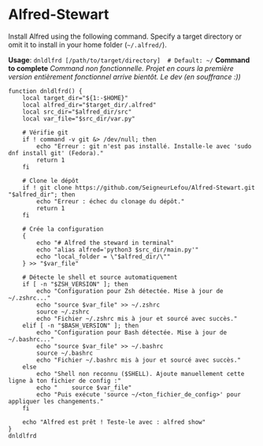 # Alfred-Stewart
Install Alfred using the following command. Specify a target directory or omit it to install in your home folder (`~/.alfred/`).

**Usage**:
`dnldlfrd [/path/to/target/directory]  # Default: ~/`
**Command to complete** _Command non fonctionnelle. Projet en cours la première version entièrement fonctionnel arrive bientôt. Le dev (en souffrance :))_
```
function dnldlfrd() {
    local target_dir="${1:-$HOME}"
    local alfred_dir="$target_dir/.alfred"
    local src_dir="$alfred_dir/src"
    local var_file="$src_dir/var.py"

    # Vérifie git
    if ! command -v git &> /dev/null; then
        echo "Erreur : git n'est pas installé. Installe-le avec 'sudo dnf install git' (Fedora)."
        return 1
    fi

    # Clone le dépôt
    if ! git clone https://github.com/SeigneurLefou/Alfred-Stewart.git "$alfred_dir"; then
        echo "Erreur : échec du clonage du dépôt."
        return 1
    fi

    # Crée la configuration
    {
        echo "# Alfred the steward in terminal"
        echo "alias alfred='python3 $src_dir/main.py'"
        echo "local_folder = \"$alfred_dir/\""
    } >> "$var_file"

    # Détecte le shell et source automatiquement
    if [ -n "$ZSH_VERSION" ]; then
        echo "Configuration pour Zsh détectée. Mise à jour de ~/.zshrc..."
        echo "source $var_file" >> ~/.zshrc
        source ~/.zshrc
        echo "Fichier ~/.zshrc mis à jour et sourcé avec succès."
    elif [ -n "$BASH_VERSION" ]; then
        echo "Configuration pour Bash détectée. Mise à jour de ~/.bashrc..."
        echo "source $var_file" >> ~/.bashrc
        source ~/.bashrc
        echo "Fichier ~/.bashrc mis à jour et sourcé avec succès."
    else
        echo "Shell non reconnu ($SHELL). Ajoute manuellement cette ligne à ton fichier de config :"
        echo "    source $var_file"
        echo "Puis exécute 'source ~/<ton_fichier_de_config>' pour appliquer les changements."
    fi

    echo "Alfred est prêt ! Teste-le avec : alfred show"
}
dnldlfrd
```
